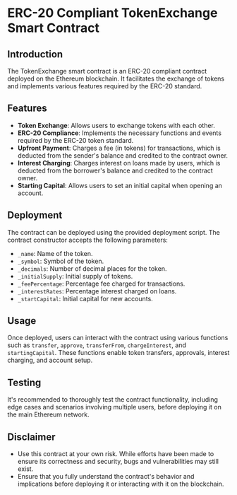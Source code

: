 # ERC-20 Compliant TokenExchange Smart Contract

## Introduction
The TokenExchange smart contract is an ERC-20 compliant contract deployed on the Ethereum blockchain. It facilitates the exchange of tokens and implements various features required by the ERC-20 standard.

## Features
- **Token Exchange**: Allows users to exchange tokens with each other.
- **ERC-20 Compliance**: Implements the necessary functions and events required by the ERC-20 token standard.
- **Upfront Payment**: Charges a fee (in tokens) for transactions, which is deducted from the sender's balance and credited to the contract owner.
- **Interest Charging**: Charges interest on loans made by users, which is deducted from the borrower's balance and credited to the contract owner.
- **Starting Capital**: Allows users to set an initial capital when opening an account.

## Deployment
The contract can be deployed using the provided deployment script. The contract constructor accepts the following parameters:
- `_name`: Name of the token.
- `_symbol`: Symbol of the token.
- `_decimals`: Number of decimal places for the token.
- `_initialSupply`: Initial supply of tokens.
- `_feePercentage`: Percentage fee charged for transactions.
- `_interestRates`: Percentage interest charged on loans.
- `_startCapital`: Initial capital for new accounts.

## Usage
Once deployed, users can interact with the contract using various functions such as `transfer`, `approve`, `transferFrom`, `chargeInterest`, and `startingCapital`. These functions enable token transfers, approvals, interest charging, and account setup.

## Testing
It's recommended to thoroughly test the contract functionality, including edge cases and scenarios involving multiple users, before deploying it on the main Ethereum network.

## Disclaimer
- Use this contract at your own risk. While efforts have been made to ensure its correctness and security, bugs and vulnerabilities may still exist.
- Ensure that you fully understand the contract's behavior and implications before deploying it or interacting with it on the blockchain.
